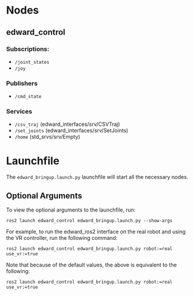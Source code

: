 # Nodes

## edward_control

### Subscriptions:
- `/joint_states`
- `/joy`

### Publishers
- `/cmd_state`

### Services
- `/csv_traj` (edward_interfaces/srv/CSVTraj)
- `/set_joints` (edward_interfaces/srv/SetJoints)
- `/home` (std_srvs/srv/Empty)


# Launchfile
The `edward_bringup.launch.py` launchfile will start all the necessary nodes.

## Optional Arguments

To view the optional arguments to the launchfile, run:
```
ros2 launch edward_control edward_bringup.launch.py --show-args 
```

For example, to run the edward_ros2 interface on the real robot and using the VR
controller, run the following command:
```
ros2 launch edward_control edward_bringup.launch.py robot:=real use_vr:=true
```

Note that because of the default values, the above is equivalent to the following:
```
ros2 launch edward_control edward_bringup.launch.py robot:=real use_vr:=true
```
